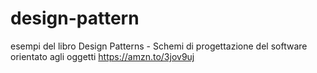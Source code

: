 # design-pattern
esempi del libro 
Design Patterns - Schemi di progettazione del software orientato agli oggetti
https://amzn.to/3jov9uj
